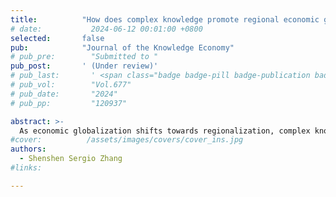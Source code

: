 ```yaml
---
title:          "How does complex knowledge promote regional economic growth within the ``Belt and Road''?"
# date:           2024-06-12 00:01:00 +0800
selected:       false
pub:            "Journal of the Knowledge Economy"
# pub_pre:        "Submitted to "
pub_post:       ' (Under review)'
# pub_last:       ' <span class="badge badge-pill badge-publication badge-success">1<sup>st</sup> & corr. author</span>'
# pub_vol:        "Vol.677"
# pub_date:       "2024"
# pub_pp:         "120937"

abstract: >-
  As economic globalization shifts towards regionalization, complex knowledge becomes more crucial. Recently, a burgeoning literature has explored how complex knowledge facilitates economic growth. Given the representativeness of the ``Belt and Road" Initiative in world economic regionalization, we extend this discussion within the countries involved, and make several distinctions. First, by combining the Fitness and Complexity (FC) Algorithm and the matrix-estimation exercise in the bipartite network, we develop a more comprehensive and effective method to measure knowledge complexity based on the similarity and specialization of patents’ outputting structure. Second, by employing the Instrument Variable Fixed Effect Quantile Regression (IV-FEQR) method, we investigate the economic effects of complex knowledge production while considering heterogeneity and endogeneity issues. Our findings indicate that increasing knowledge complexity significantly promotes a country's economic growth, a result that remains robust across various checks. The benchmark result can be explained theoretically well through the macro-level international competitive advantage and micro-level innovational practice, both enhanced by complex knowledge and the two underlying driving forces that can also be empirically identified. Heterogeneity results further reveal that the promotion effect varies across regions and “expirations”. Our analysis offers practical insights for measuring knowledge complexity and provides important policy implications for boosting economic growth under the current geopolitical tension.
#cover:          /assets/images/covers/cover_ins.jpg
authors:
  - Shenshen Sergio Zhang
#links:

---
```

